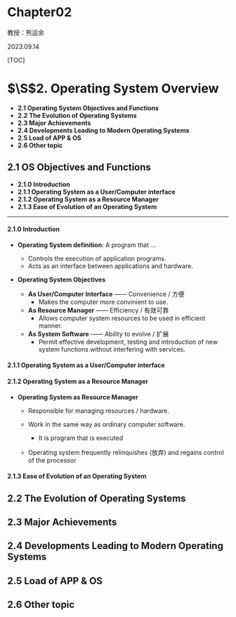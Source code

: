 # Chapter02

教授：熊运余

2023.09.14



[TOC]

# $\S$2. Operating System Overview

* **2.1 Operating System Objectives and Functions**
* **2.2 The Evolution of Operating Systems**
* **2.3 Major Achievements**
* **2.4 Developments Leading to Modern Operating Systems**
* **2.5 Load of APP & OS**
* **2.6 Other topic**



## 2.1 OS Objectives and Functions

* **2.1.0 Introduction**
* **2.1.1 Operating System as a User/Computer interface**
* **2.1.2 Operating System as a Resource Manager**
* **2.1.3 Ease of Evolution of an Operating System**

---------

#### 2.1.0 Introduction

* **Operating System definition**: A program that …
  * Controls the execution of application programs.
  * Acts as an interface between applications and hardware.

* **Operating System Objectives** 
  * **As User/Computer Interface** —— Convenience / 方便
    * Makes the computer more convinient to use.
  * **As Resource Manager** —— Efficiency / 有效可靠
    * Allows computer system resources to be used in efficient manner.
  * **As System Software** —— Ability to evolve / 扩展
    * Permit effective development, testing and introduction of new system functions without interfering with services.

#### 2.1.1 Operating System as a User/Computer interface



#### 2.1.2 Operating System as a Resource Manager

* **Operating System as Resource Manager**

  * Responsible for managing resources / hardware.
  * Work in the same way as ordinary computer software.
    * It is program that is executed

  * Operating system frequently relinquishes (放弃) and regains control of the processor

#### 2.1.3 Ease of Evolution of an Operating System



## 2.2 The Evolution of Operating Systems



## 2.3 Major Achievements



## 2.4 Developments Leading to Modern Operating Systems



## 2.5 Load of APP & OS



## 2.6 Other topic